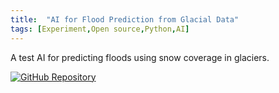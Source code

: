 ```yaml
---
title:  "AI for Flood Prediction from Glacial Data"
tags: [Experiment,Open source,Python,AI]
---
```


A test AI for predicting floods using snow coverage in glaciers.

[![GitHub Repository](https://img.shields.io/badge/GitHub_Repository-black?style=for-the-badge&logo=github&color=FFFFFF&logoColor=000000)](https://github.com/Uralstech/AI-Flood-Prediction-From-Glacial-Data)